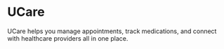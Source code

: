 # UCare
 UCare helps you manage appointments, track medications, and connect with healthcare providers all in one place.
